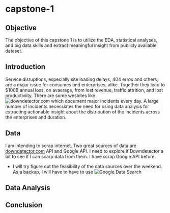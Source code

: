 # capstone-1

## Objective

The objective of this capstone 1 is to utilize the EDA, statistical analyses, and big data skills and extract meaningful insight from publicly available dataset.

## Introduction

Service disruptions, especially site loading delays, 404 erros and others, are a major issue for consumes and enterprises, alike. Together they lead to $100B annual loss, on avaerage, from lost revenue, traffic attrition, and lost productiviity. There are some wesbites like  
![downdetector.com](https://downdetector.com/ "downdetector.com") which document major incidents every day. A large number of incidents necessiates the need for using data analysis for extracting actionable insight about the distribution of the incidents across the enterprises and duration. 

## Data 

I am intending to scrap internet. Two great sources of data are [downdetector.com](https://downdetector.com/) API and Google API. I need to explore if Downdetector a bit to see if I can scarp data from them. I have scrap Google API before. 

* I will try figure out the feasibility of the data sources over the weekend. As a backup, I will have to have to use ![Google Data Search](https://datasetsearch.research.google.com/ "datasetsearch.research.google.com/")

## Data Analysis

## Conclusion
